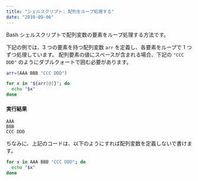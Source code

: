 ```yaml
---
title: "シェルスクリプト: 配列をループ処理する"
date: "2010-09-06"
---
```


Bash シェルスクリプトで配列変数の要素をループ処理する方法です。

下記の例では、3 つの要素を持つ配列変数 `arr` を定義し、各要素をループで 1 つずつ処理しています。
配列要素の値にスペースが含まれる場合、下記の `"CCC DDD"` のようにダブルクォートで囲む必要があります。

~~~ bash
arr=(AAA BBB "CCC DDD")

for x in "${arr[@]}"; do
  echo "$x"
done
~~~

#### 実行結果

~~~
AAA
BBB
CCC DDD
~~~

ちなみに、上記のコードは、以下のようにすれば配列変数を定義しないで書けます。

~~~ bash
for x in AAA BBB "CCC DDD"; do
  echo "$x"
done
~~~

